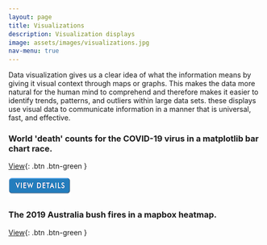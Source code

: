 ```yaml
---
layout: page
title: Visualizations
description: Visualization displays
image: assets/images/visualizations.jpg
nav-menu: true
---
```


Data visualization gives us a clear idea of what the information means by giving it visual context through maps or graphs. This makes the data more natural for the human mind to comprehend and therefore makes it easier to identify trends, patterns, and outliers within large data sets. these displays use visual data to communicate information in a manner that is universal, fast, and effective.

### World 'death' counts for the COVID-19 virus in a matplotlib bar chart race.
[View](https://cvanchieri.github.io/DSPortfolio/covidmatplotlibbarchartrace.html){: .btn .btn-green }

[![button](https://github.com/CVanchieri/DSPortfolio/blob/gh-pages/assets/images/viewdetails.png?raw=true)](https://cvanchieri.github.io/DSPortfolio/covidmatplotlibbarchartrace.html)



### The 2019 Australia bush fires in a mapbox heatmap.
[View](https://cvanchieri.github.io/DSPortfolio/bushfiresmapboxheatmap.html){: .btn .btn-green }
